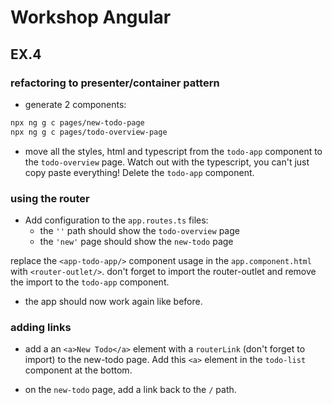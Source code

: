 # Workshop Angular

## EX.4

### refactoring to presenter/container pattern

- generate 2 components: 
```bash
npx ng g c pages/new-todo-page
npx ng g c pages/todo-overview-page
```
- move all the styles, html and typescript from the `todo-app` component to the `todo-overview` page. Watch out with the typescript, you can't just copy paste everything! Delete the `todo-app` component.


### using the router
- Add configuration to the `app.routes.ts` files: 
    - the `''` path should show the `todo-overview` page
    - the `'new'` page should show the `new-todo` page

replace the `<app-todo-app/>` component usage in the `app.component.html` with `<router-outlet/>`. don't forget to import the router-outlet and remove the import to the `todo-app` component.

- the app should now work again like before.

### adding links
- add a an `<a>New Todo</a>` element with a `routerLink` (don't forget to import) to the new-todo page. Add this `<a>` element in the `todo-list` component at the bottom.

- on the `new-todo` page, add a link back to the `/` path.
